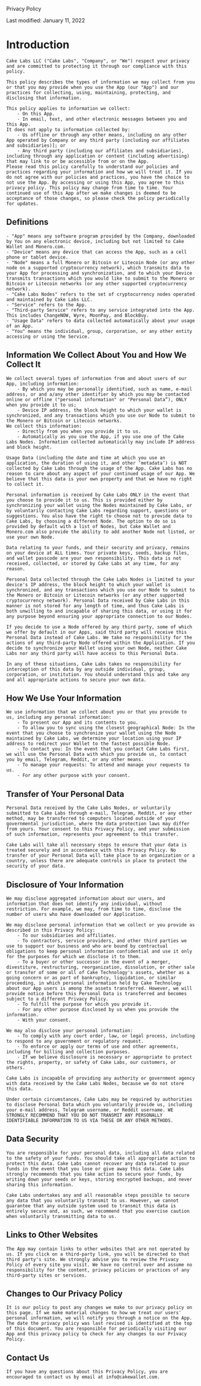 Privacy Policy

Last modified: January 11, 2022

Introduction
============

	Cake Labs LLC ("Cake Labs", "Company", or "We") respect your privacy and are committed to protecting it through our compliance with this policy.

	This policy describes the types of information we may collect from you or that you may provide when you use the App (our "App") and our practices for collecting, using, maintaining, protecting, and disclosing that information.

	This policy applies to information we collect:
		- On this App.
		- In email, text, and other electronic messages between you and this App.
	It does not apply to information collected by:
		- Us offline or through any other means, including on any other App operated by Company or any third party (including our affiliates and subsidiaries)]; or 
		- Any third party (including our affiliates and subsidiaries), including through any application or content (including advertising) that may link to or be accessible from or on the App.
	Please read this policy carefully to understand our policies and practices regarding your information and how we will treat it. If you do not agree with our policies and practices, you have the choice to not use the App. By accessing or using this App, you agree to this privacy policy. This policy may change from time to time. Your continued use of this App after we make changes is deemed to be acceptance of those changes, so please check the policy periodically for updates.

Definitions
-----------

	- "App" means any software program provided by the Company, downloaded by You on any electronic device, including but not limited to Cake Wallet and Monero.com.
	- "Device" means any device that can access the App, such as a cell phone or tablet device.
	- "Node" means a full Monero or Bitcoin or Litecoin Node (or any other node on a supported cryptocurrency network), which transmits data to your App for processing and synchronization, and to which your Device transmits transactions which you would like to submit to the Monero or Bitcoin or Litecoin networks (or any other supported cryptocurrency network).
	- "Cake Labs Nodes" refers to the set of cryptocurrency nodes operated and maintained by Cake Labs LLC.
	- "Service" refers to the App.
	- "Third-party Service" refers to any service integrated into the App. This includes ChangeNOW, Wyre, MoonPay, and BlockBuy.
	- "Usage Data" refers to data collected automatically about your usage of an App.
	- "You" means the individual, group, corporation, or any other entity accessing or using the Service.

Information We Collect About You and How We Collect It
------------------------------------------------------

	We collect several types of information from and about users of our App, including information:
		- By which you may be personally identified, such as name, e-mail address, or and a/any other identifier by which you may be contacted online or offline ("personal information" or "Personal Data”), ONLY when you provide it to us;
		- Device IP address, the block height to which your wallet is synchronized, and any transactions which you use our Node to submit to the Monero or Bitcoin or Litecoin networks.
	We collect this information:
		- Directly from you when you provide it to us.
		- Automatically as you use the App, if you use one of the Cake Labs Nodes. Information collected automatically may include IP address and block height.

	Usage Data (including the date and time at which you use an application, the duration of using it, and other ‘metadata’) is NOT collected by Cake Labs through the usage of the App. Cake Labs has no reason to care about any aspect of your continued usage of our App. We believe that this data is your own property and that we have no right to collect it.

	Personal information is received by Cake Labs ONLY in the event that you choose to provide it to us. This is provided either by synchronizing your wallet using the Nodes maintained by Cake Labs, or by voluntarily contacting Cake Labs regarding support, questions or suggestions. You also have the right to choose not to provide data to Cake Labs, by choosing a different Node. The option to do so is provided by default with a list of Nodes, but Cake Wallet and Monero.com also provide the ability to add another Node not listed, or use your own Node.

	Data relating to your funds, and their security and privacy, remains on your device at ALL times. Your private keys, seeds, backup files, and wallet passcode are your own responsibility. This data is not received, collected, or stored by Cake Labs at any time, for any reason.

	Personal Data collected through the Cake Labs Nodes is limited to your device's IP address, the block height to which your wallet is synchronized, and any transactions which you use our Node to submit to the Monero or Bitcoin or Litecoin networks (or any other supported cryptocurrency network). Personal Data received by Cake Labs in this manner is not stored for any length of time, and thus Cake Labs is both unwilling to and incapable of sharing this data, or using it for any purpose beyond ensuring your appropriate connection to our Nodes.

	If you decide to use a Node offered by any third party, some of which we offer by default in our Apps, said third party will receive this Personal Data instead of Cake Labs. We take no responsibility for the actions of any third-party Node offered within the Application. If you decide to synchronize your Wallet using your own Node, neither Cake Labs nor any third party will have access to this Personal Data.

	In any of these situations, Cake Labs takes no responsibility for interception of this data by any outside individual, group, corporation, or institution. You should understand this and take any and all appropriate actions to secure your own data.

How We Use Your Information
---------------------------

	We use information that we collect about you or that you provide to us, including any personal information:
		- To present our App and its contents to you.
		- To allow you to sync using the closest geographical Node: In the event that you choose to synchronize your wallet using the Node maintained by Cake Labs, we determine your location using your IP address to redirect your Wallet to the fastest possible Node.
		- To contact you: In the event that you contact Cake Labs first, we will use the Personal Data with which you provide us, to contact you by email, Telegram, Reddit, or any other means.
		- To manage your requests: To attend and manage your requests to us. 
		- For any other purpose with your consent.

Transfer of Your Personal Data
------------------------------

	Personal Data received by the Cake Labs Nodes, or voluntarily submitted to Cake Labs through e-mail, Telegram, Reddit, or any other method, may be transferred to computers located outside of your governmental jurisdiction, where the data protection laws may differ from yours. Your consent to this Privacy Policy, and your submission of such information, represents your agreement to this transfer.

	Cake Labs will take all necessary steps to ensure that your data is treated securely and in accordance with this Privacy Policy. No transfer of your Personal Data will take place to an organization or a country, unless there are adequate controls in place to protect the security of your data.

Disclosure of Your Information
------------------------------

	We may disclose aggregated information about our users, and information that does not identify any individual, without restriction. For example, we may, from time to time, disclose the number of users who have downloaded our Application.
	
	We may disclose personal information that we collect or you provide as described in this Privacy Policy:
		- To our subsidiaries and affiliates.
		- To contractors, service providers, and other third parties we use to support our business and who are bound by contractual obligations to keep personal information confidential and use it only for the purposes for which we disclose it to them.
		- To a buyer or other successor in the event of a merger, divestiture, restructuring, reorganization, dissolution, or other sale or transfer of some or all of Cake Technology's assets, whether as a going concern or as part of bankruptcy, liquidation, or similar proceeding, in which personal information held by Cake Technology about our App users is among the assets transferred. However, we will provide notice before this Personal Data is transferred and becomes subject to a different Privacy Policy.
		- To fulfill the purpose for which you provide it. 
		- For any other purpose disclosed by us when you provide the information.
		- With your consent.

	We may also disclose your personal information:
		- To comply with any court order, law, or legal process, including to respond to any government or regulatory request.
		- To enforce or apply our terms of use and other agreements, including for billing and collection purposes.
		- If we believe disclosure is necessary or appropriate to protect the rights, property, or safety of Cake Labs, our customers, or others.

	Cake Labs is incapable of providing any authority or government agency with data received by the Cake Labs Nodes, because we do not store this data.

	Under certain circumstances, Cake Labs may be required by authorities to disclose Personal Data which you voluntarily provide us, including your e-mail address, Telegram username, or Reddit username. WE STRONGLY RECOMMEND THAT YOU DO NOT TRANSMIT ANY PERSONALLY IDENTIFIABLE INFORMATION TO US VIA THESE OR ANY OTHER METHODS.

Data Security
-------------

	You are responsible for your personal data, including all data related to the safety of your funds. You should take all appropriate action to protect this data. Cake Labs cannot recover any data related to your funds in the event that you lose or give away this data. Cake Labs strongly recommends that you take action to secure your funds, by writing down your seeds or keys, storing encrypted backups, and never sharing this information.

	Cake Labs undertakes any and all reasonable steps possible to secure any data that you voluntarily transmit to us. However, we cannot guarantee that any outside system used to transmit this data is entirely secure and, as such, we recommend that you exercise caution when voluntarily transmitting data to us.

Links to Other Websites
-----------------------

	The App may contain links to other websites that are not operated by us. If you click on a third-party link, you will be directed to that third party's site. We strongly advise you to review the Privacy Policy of every site you visit. We have no control over and assume no responsibility for the content, privacy policies or practices of any third-party sites or services.

Changes to Our Privacy Policy
-----------------------------

	It is our policy to post any changes we make to our privacy policy on this page. If we make material changes to how we treat our users' personal information, we will notify you through a notice on the App. The date the privacy policy was last revised is identified at the top of this document. You are responsible for periodically visiting our App and this privacy policy to check for any changes to our Privacy Policy.

Contact Us
----------

	If you have any questions about this Privacy Policy, you are encouraged to contact us by email at info@cakewallet.com.

